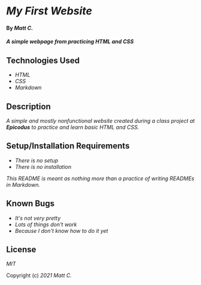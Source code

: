# _My First Website_

#### By _**Matt C.**_

#### _A simple webpage from practicing HTML and CSS_

## Technologies Used

* _HTML_
* _CSS_
* _Markdown_

## Description

_A simple and mostly nonfunctional website created during a class project at **Epicodus** to practice and learn basic HTML and CSS._

## Setup/Installation Requirements

* _There is no setup_
* _There is no installation_

_This README is meant as nothing more than a practice of writing READMEs in Markdown._

## Known Bugs

* _It's not very pretty_
* _Lots of things don't work_
* _Because I don't know how to do it yet_

## License

_MIT_

Copyright (c) _2021_ _Matt C._
